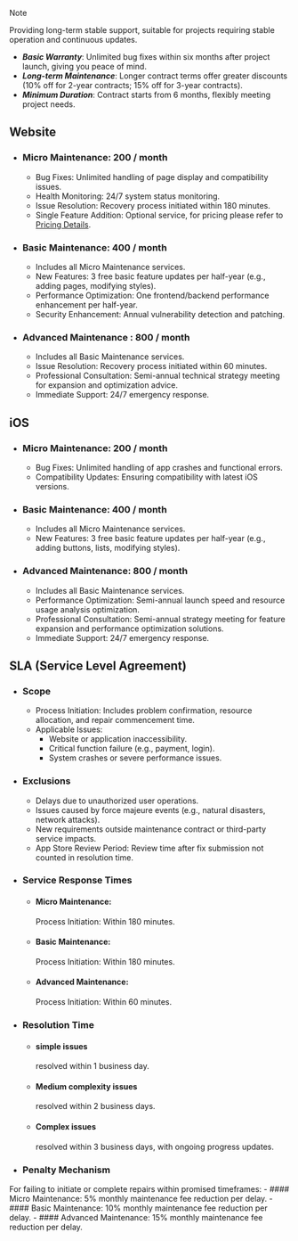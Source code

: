 > [!NOTE]
> Providing long-term stable support, suitable for projects requiring stable operation and continuous updates.
> - ***Basic Warranty***: Unlimited bug fixes within six months after project launch, giving you peace of mind.
> - ***Long-term Maintenance***: Longer contract terms offer greater discounts (10% off for 2-year contracts; 15% off for 3-year contracts).
> - ***Minimum Duration***: Contract starts from 6 months, flexibly meeting project needs.

## Website
- ### Micro Maintenance: 200 / month
    - Bug Fixes: Unlimited handling of page display and compatibility issues.
    - Health Monitoring: 24/7 system status monitoring.
    - Issue Resolution: Recovery process initiated within 180 minutes.
    - Single Feature Addition: Optional service, for pricing please refer to [Pricing Details](https://pardn.io/?folder=about&target=pricing_details).
- ### Basic Maintenance: 400 / month
    - Includes all Micro Maintenance services.
    - New Features: 3 free basic feature updates per half-year (e.g., adding pages, modifying styles).
    - Performance Optimization: One frontend/backend performance enhancement per half-year.
    - Security Enhancement: Annual vulnerability detection and patching.
- ### Advanced Maintenance : 800 / month
    - Includes all Basic Maintenance services.
    - Issue Resolution: Recovery process initiated within 60 minutes.
    - Professional Consultation: Semi-annual technical strategy meeting for expansion and optimization advice.
    - Immediate Support: 24/7 emergency response.
## iOS
- ### Micro Maintenance: 200 / month
    - Bug Fixes: Unlimited handling of app crashes and functional errors.
    - Compatibility Updates: Ensuring compatibility with latest iOS versions.
- ### Basic Maintenance: 400 / month
    - Includes all Micro Maintenance services.
    - New Features: 3 free basic feature updates per half-year (e.g., adding buttons, lists, modifying styles).
- ### Advanced Maintenance: 800 / month
    - Includes all Basic Maintenance services.
    - Performance Optimization: Semi-annual launch speed and resource usage analysis optimization.
    - Professional Consultation: Semi-annual strategy meeting for feature expansion and performance optimization solutions.
    - Immediate Support: 24/7 emergency response.
## SLA (Service Level Agreement)
- ### Scope
    - Process Initiation: Includes problem confirmation, resource allocation, and repair commencement time.
    - Applicable Issues:
        - Website or application inaccessibility.
        - Critical function failure (e.g., payment, login).
        - System crashes or severe performance issues.
- ### Exclusions
    - Delays due to unauthorized user operations.
    - Issues caused by force majeure events (e.g., natural disasters, network attacks).
    - New requirements outside maintenance contract or third-party service impacts.
    - App Store Review Period: Review time after fix submission not counted in resolution time.

- ### Service Response Times
    - #### Micro Maintenance:
        Process Initiation: Within 180 minutes.
    - #### Basic Maintenance:
        Process Initiation: Within 180 minutes.
    - #### Advanced Maintenance:
        Process Initiation: Within 60 minutes.
- ### Resolution Time
    - #### simple issues
        resolved within 1 business day.
    - #### Medium complexity issues
        resolved within 2 business days.
    - #### Complex issues
        resolved within 3 business days, with ongoing progress updates.
- ### Penalty Mechanism
For failing to initiate or complete repairs within promised timeframes:
    - #### Micro Maintenance:
        5% monthly maintenance fee reduction per delay.
    - #### Basic Maintenance:
        10% monthly maintenance fee reduction per delay.
    - #### Advanced Maintenance:
        15% monthly maintenance fee reduction per delay.